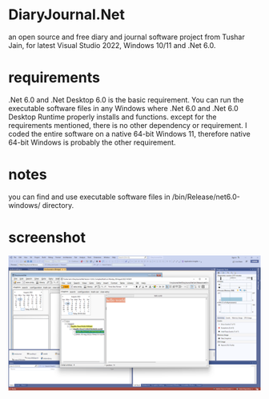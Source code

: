 # DiaryJournal.Net
 an open source and free diary and journal software project from Tushar Jain, for latest Visual Studio 2022, Windows 10/11 and .Net 6.0.

# requirements
.Net 6.0 and .Net Desktop 6.0 is the basic requirement. You can run the executable software files in any Windows where .Net 6.0 and .Net 6.0 Desktop Runtime properly installs and functions.
except for the requirements mentioned, there is no other dependency or requirement. I coded the entire software on a native 64-bit Windows 11, therefore native 64-bit Windows is probably the other requirement.

# notes
you can find and use executable software files in /bin/Release/net6.0-windows/ directory.

# screenshot
![Alt text](/screenshot1.png?raw=false "DiaryJournal.Net screenshot")
